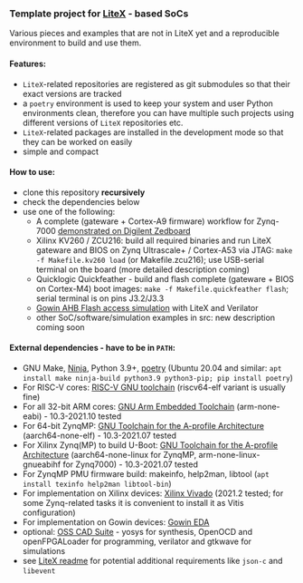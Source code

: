 ### Template project for [LiteX](https://github.com/enjoy-digital/litex) - based SoCs

Various pieces and examples that are not in LiteX yet and a reproducible environment to build and use them.

#### Features:
- `LiteX`-related repositories are registered as git submodules so that their
exact versions are tracked
- a `poetry` environment is used to keep your system and user Python environments clean,
therefore you can have multiple such projects using different versions of `LiteX` 
repositories etc.
- `LiteX`-related packages are installed in the development mode so that they can be worked on easily
- simple and compact

#### How to use:
- clone this repository **recursively**
- check the dependencies below
- use one of the following:
  - A complete (gateware + Cortex-A9 firmware) workflow for Zynq-7000 [demonstrated on Digilent Zedboard](./digilent_zedboard)
  - Xilinx KV260 / ZCU216: build all required binaries and run LiteX gateware and BIOS on Zynq Ultrascale+ / Cortex-A53 via JTAG: 
    `make -f Makefile.kv260 load` (or Makefile.zcu216); use USB-serial terminal on the board (more detailed description coming)
  - Quicklogic Quickfeather - build and flash complete (gateware + BIOS on Cortex-M4) boot images: 
    `make -f Makefile.quickfeather flash`; serial terminal is on pins J3.2/J3.3
  - [Gowin AHB Flash access simulation](./gowin_flash_sim) with LiteX and Verilator
  - other SoC/software/simulation examples in src: new description coming soon

#### External dependencies - have to be in `PATH`:
 - GNU Make, [Ninja](https://ninja-build.org/), Python 3.9+, [poetry](https://python-poetry.org/) (Ubuntu 20.04 and similar: `apt install make ninja-build python3.9 python3-pip; pip install poetry`)
 - For RISC-V cores: [RISC-V GNU toolchain](https://github.com/riscv-collab/riscv-gnu-toolchain/releases) (riscv64-elf variant is usually fine)
 - For all 32-bit ARM cores: [GNU Arm Embedded Toolchain](https://developer.arm.com/tools-and-software/open-source-software/developer-tools/gnu-toolchain/gnu-rm/downloads) (arm-none-eabi) - 10.3-2021.10 tested
 - For 64-bit ZynqMP: [GNU Toolchain for the A-profile Architecture](https://developer.arm.com/tools-and-software/open-source-software/developer-tools/gnu-toolchain/gnu-a/downloads) (aarch64-none-elf) - 10.3-2021.07 tested
 - For Xilinx Zynq(MP) to build U-Boot: [GNU Toolchain for the A-profile Architecture](https://developer.arm.com/tools-and-software/open-source-software/developer-tools/gnu-toolchain/gnu-a/downloads) 
   (aarch64-none-linux for ZynqMP, arm-none-linux-gnueabihf for Zynq7000) - 10.3-2021.07 tested
 - For ZynqMP PMU firmware build: makeinfo, help2man, libtool (`apt install texinfo help2man libtool-bin`)
 - For implementation on Xilinx devices: [Xilinx Vivado](https://www.xilinx.com/support/download.html) (2021.2 tested; for some Zynq-related tasks it is convenient to install it as Vitis configuration)
 - For implementation on Gowin devices: [Gowin EDA](https://www.gowinsemi.com/en/support/download_eda/)
 - optional: [OSS CAD Suite](https://github.com/YosysHQ/oss-cad-suite-build/releases) - yosys for synthesis, OpenOCD and openFPGALoader for programming, verilator and gtkwave for simulations
 - see [LiteX readme](https://github.com/enjoy-digital/litex/#quick-start-guide) for potential additional requirements like `json-c` and `libevent`
